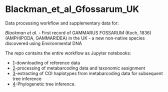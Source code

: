 # Blackman_et_al_Gfossarum_UK

Data processing workflow and supplementary data for: 

_Blackman et al._ - First record of GAMMARUS FOSSARUM (Koch, 1836) (AMPHIPODA, GAMMARIDEA) in the UK - a new non-native species discovered using Environmental DNA

The repo contains the entire workflow as Jupyter notebooks:
 - [1]()-downloading of reference data
 - [2]()-processing of metabarcoding data and taxonomic assignment
 - [3]()-extracting of COI haplotypes from metabarcoding data for subsequent tree inference
 - [4]()-Phylogenetic tree inference.


